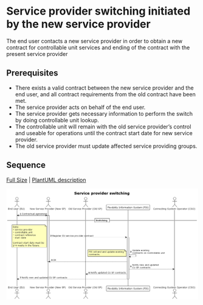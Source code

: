 # Service provider switching initiated by the new service provider

The end user contacts a new service provider in order to obtain a new contract
for controllable unit services and ending of the contract with the present
service provider

## Prerequisites

- There exists a valid contract between the new service provider and the end
  user, and all contract requirements from the old contract have been met.
- The service provider acts on behalf of the end user.
- The service provider gets necessary information to perform the switch by doing
  controllable unit lookup.
- The controllable unit will remain with the old service provider’s control and
  useable for operations until the contract start date for new service provider.
- The old service provider must update affected service providing groups.

## Sequence

[Full Size](../diagrams/service_provider_switching.png) |
[PlantUML description](../diagrams/service_provider_switching.plantuml)

![Service Provider Registration](../diagrams/service_provider_switching.png)
